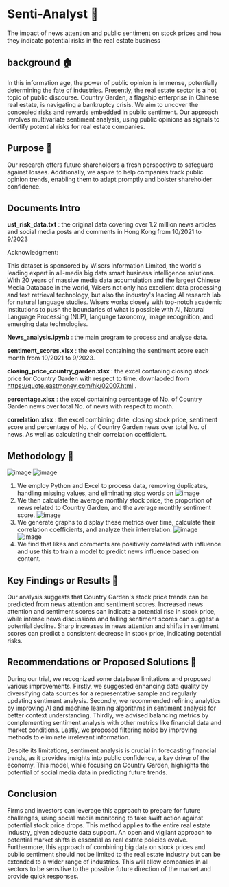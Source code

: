# Senti-Analyst :rocket:
The impact of news attention and public sentiment on stock prices and how they indicate potential risks in the real estate business
## background :house:
In this information age, the power of public opinion is immense, potentially determining the fate of industries. Presently, the real estate sector is a hot topic of public discourse. Country Garden, a flagship enterprise in Chinese real estate, is navigating a bankruptcy crisis. We aim to uncover the concealed risks and rewards embedded in public sentiment. Our approach involves multivariate sentiment analysis, using public opinions as signals to identify potential risks for real estate companies.
## Purpose :dart:
Our research offers future shareholders a fresh perspective to safeguard against losses. Additionally, we aspire to help companies track public opinion trends, enabling them to adapt promptly and bolster shareholder confidence.
## Documents Intro
**ust_risk_data.txt** : the original data covering over 1.2 million news articles and social media posts and comments in Hong Kong from 10/2021 to 9/2023

Acknowledgment:

This dataset is sponsored by Wisers Information Limited, the world's leading expert in all-media big data smart business intelligence solutions. With 20 years of massive media data accumulation and the largest Chinese Media Database in the world, Wisers not only has excellent data processing and text retrieval technology, but also the industry's leading AI research lab for natural language studies. Wisers works closely with top-notch academic institutions to push the boundaries of what is possible with AI, Natural Language Processing (NLP), language taxonomy, image recognition, and emerging data technologies.

**News_analysis.ipynb** : the main program to process and analyse data.

**sentiment_scores.xlsx** : the excel containing the sentiment score each month from 10/2021 to 9/2023.

**closing_price_country_garden.xlsx** : the excel contaning closing stock price for Country Garden with respect to time. downlaoded from https://quote.eastmoney.com/hk/02007.html .

**percentage.xlsx** : the excel containing percentage of No. of Country Garden news over total No. of news with respect to month.

**correlation.xlsx** : the excel combining date,  closing stock price, sentiment score and percentage of No. of Country Garden news over total No. of news. As well as calculating their correlation coefficient.

## Methodology :rainbow:
![image](https://github.com/BerryHLR/Senti-Analyst/assets/129359676/a552c2f0-ea56-4b84-be66-ed634a20e3ec)
![image](https://github.com/BerryHLR/Senti-Analyst/assets/129359676/2e45457d-ccbc-46f0-8c65-3ceb40ceb7d3)
1. We employ Python and Excel to process data, removing duplicates, handling missing values, and eliminating stop words on 
![image](https://github.com/BerryHLR/Senti-Analyst/assets/129359676/2691f512-4653-4621-8b1f-6671e2ca1500)
2. We then calculate the average monthly stock price, the proportion of news related to Country Garden, and the average monthly sentiment score.
![image](https://github.com/BerryHLR/Senti-Analyst/assets/129359676/2c15ec3a-3bc4-458a-9352-7febcf6e74d5)
3. We generate graphs to display these metrics over time, calculate their correlation coefficients, and analyze their interrelation.
![image](https://github.com/BerryHLR/Senti-Analyst/assets/129359676/669bc690-6219-440a-9b71-1e439896853d)
![image](https://github.com/BerryHLR/Senti-Analyst/assets/129359676/1beb3a90-3fd8-4b3c-b74f-cfdabba9e065)
4. We find that likes and comments are positively correlated with influence and use this to train a model to predict news influence based on content.

## Key Findings or Results :triangular_flag_on_post:
Our analysis suggests that Country Garden's stock price trends can be predicted from news attention and sentiment scores. Increased news attention and sentiment scores can indicate a potential rise in stock price, while intense news discussions and falling sentiment scores can suggest a potential decline. Sharp increases in news attention and shifts in sentiment scores can predict a consistent decrease in stock price, indicating potential risks.
## Recommendations or Proposed Solutions :memo:
During our trial, we recognized some database limitations and proposed various improvements. Firstly, we suggested enhancing data quality by diversifying data sources for a representative sample and regularly updating sentiment analysis. Secondly, we recommended refining analytics by improving AI and machine learning algorithms in sentiment analysis for better context understanding. Thirdly, we advised balancing metrics by complementing sentiment analysis with other metrics like financial data and market conditions. Lastly, we proposed filtering noise by improving methods to eliminate irrelevant information.

Despite its limitations, sentiment analysis is crucial in forecasting financial trends, as it provides insights into public confidence, a key driver of the economy. This model, while focusing on Country Garden, highlights the potential of social media data in predicting future trends.
## Conclusion
Firms and investors can leverage this approach to prepare for future challenges, using social media monitoring to take swift action against potential stock price drops. This method applies to the entire real estate industry, given adequate data support. An open and vigilant approach to potential market shifts is essential as real estate policies evolve.
Furthermore, this approach of combining big data on stock prices and public sentiment should not be limited to the real estate industry but can be extended to a wider range of industries. This will allow companies in all sectors to be sensitive to the possible future direction of the market and provide quick responses.
